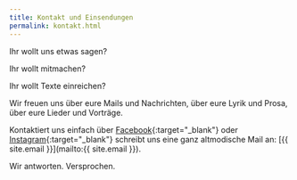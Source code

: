 ```yaml
---
title: Kontakt und Einsendungen
permalink: kontakt.html
---
```


Ihr wollt uns etwas sagen?

Ihr wollt mitmachen?

Ihr wollt Texte einreichen?

Wir freuen uns über eure Mails und Nachrichten, über eure Lyrik und Prosa, über eure Lieder und Vorträge.

Kontaktiert uns einfach über [Facebook](%7B%7Bsite.facebook%7D%7D){:target="_blank"} oder [Instagram](%7B%7Bsite.instagram%7D%7D){:target="_blank"} schreibt uns eine ganz altmodische Mail an: \[{{ site.email }}\](mailto:{{ site.email }}).

Wir antworten. Versprochen.